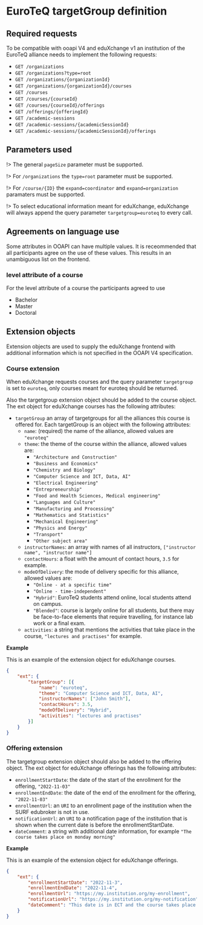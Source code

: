 # EuroTeQ targetGroup definition

## Required requests

To be compatible with ooapi V4 and eduXchange v1 an institution of the EuroTeQ alliance needs to implement the following requests:

* `GET /organizations`
* `GET /organizations?type=root`
* `GET /organizations/{organizationId}`
* `GET /organizations/{organizationId}/courses`
* `GET /courses`
* `GET /courses/{courseId}`
* `GET /courses/{courseId}/offerings`
* `GET /offerings/{offeringId}`
* `GET /academic-sessions`
* `GET /academic-sessions/{academicSessionId}`
* `GET /academic-sessions/{academicSessionId}/offerings`

## Parameters used

!> The general `pageSize` parameter must be supported.

!> For `/organizations` the `type=root` parameter must be supported.

!> For `/course/{ID}` the `expand=coordinator` and `expand=organization` paramaters must be supported.

!> To select educational information meant for eduXchange, eduXchange will always append the query parameter `targetgroup=euroteq` to every call.

## Agreements on language use

Some attributes in OOAPI can have multiple values. It is receommended that all participants agree on the use of these values. This results in an unambiguous list on the frontend.

### level attribute of a course

For the level attribute of a course the participants agreed to use
- Bachelor
- Master
- Doctoral

## Extension objects

Extension objects are used to supply the eduXchange frontend with additional information which is not specified in the OOAPI V4 specification.

### Course extension
When eduXchange requests courses and the query parameter `targetgroup` is set to `euroteq`, only courses meant for euroteq should be returned.

Also the targetgroup extension object should be added to the course object. The ext object for eduXchange courses has the following attributes:

* `targetGroup` an array of targetgroups for all the alliances this course is offered for. Each targetGroup is an object with the following attributes:
  * `name`: (required) the name of the alliance, allowed values are `"euroteq"`
  * `theme`: the theme of the course within the alliance, allowed values are:
    * `"Architecture and Construction"`
    * `"Business and Economics"`
    * `"Chemistry and Biology"`
    * `"Computer Science and ICT, Data, AI"`
    * `"Electrical Engineering"`
    * `"Entrepreneurship"`
    * `"Food and Health Sciences, Medical engineering"`
    * `"Languages and Culture"`
    * `"Manufacturing and Processing"`
    * `"Mathematics and Statistics"`
    * `"Mechanical Engineering"`
    * `"Physics and Energy"`
    * `"Transport"`
    * `"Other subject area"`
  * `instructorNames`: an array with names of all instructors, `["instructor name", "instructor name"]`
  * `contactHours`: a float with the amount of contact hours, `3.5` for example.
  * `modeOfDelivery`: the mode of delivery specific for this alliance, allowed values are:
    * `"Online - at a specific time"`
    * `"Online - time-independent"`
    * `"Hybrid"`: EuroTeQ students attend online, local students attend on campus.
    * `"Blended"`: course is largely online for all students, but there may be face-to-face elements that require travelling, for instance lab work or a final exam.
  * `activities`: a string that mentions the activities that take place in the course, `"lectures and practises"` for example.

**Example**

This is an example of the extension object for eduXchange courses. 

```json
{
	"ext": {
		"targetGroup": [{
			"name": "euroteq",
			"theme": "Computer Science and ICT, Data, AI",
			"instructorNames": ["John Smith"],
			"contactHours": 3.5,
			"modeOfDelivery": "Hybrid",
			"activities": "lectures and practises"
		}]
	}
}
```

### Offering extension
The targetgroup extension object should also be added to the offering object. The ext object for eduXchange offerings has the following attributes:

* `enrollmentStartDate`: the date of the start of the enrollment for the offering, `"2022-11-03"`
* `enrollmentEndDate`: the date of the end of the enrollment for the offering, `"2022-11-03"`
* `enrollmentUrl`: an `URI` to an enrollment page of the institution when the SURF edubroker is not in use.
* `notificationUrl`: an `URI` to a notification page of the institution that is shown when the current date is before the enrollmentStartDate.
* `dateComment`: a string with additional date information, for example `"The course takes place on monday morning"`

**Example**

This is an example of the extension object for eduXchange offerings. 

```json
{
	"ext": {
		"enrollmentStartDate": "2022-11-3",
		"enrollmentEndDate": "2022-11-4",
		"enrollmentUrl": "https://my.institution.org/my-enrollment",
		"notificationUrl": "https://my.institution.org/my-notification",
		"dateComment": "This date is in ECT and the course takes place on Monday morning."
	}
}
```
